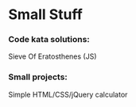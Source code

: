 <h1>Small Stuff</h1>

<h3>Code kata solutions:</h3>

Sieve Of Eratosthenes (JS)

<h3>Small projects:</h3>

Simple HTML/CSS/jQuery calculator
